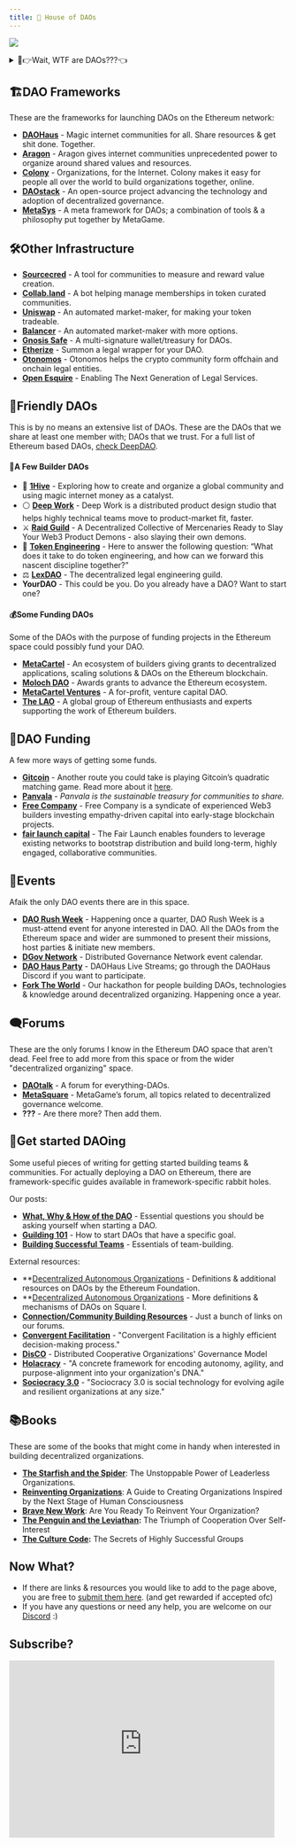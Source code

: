 ```yaml
---
title: 💫 House of DAOs
---
```


![](https://imgur.com/1Kezv9Q.png)

<details>


<summary>🤨👉Wait, WTF are DAOs???👈</summary>
<br />

Short for “Decentralized Autonomous Organizations”, DAOs are a new type of organization, enabled by blockchain technology. Decentralized organizations are nothing new, what makes DAOs different from “just” decentralized organizations is that they are constituted on the blockchain and their governance is, at least in theory, controlled by smart contracts.

This allows people to start organizations with complete strangers from around the world and not worry whether one of them will run away with the money, where will the organization be formed and how will they govern the treasury. The ownership of a DAO is usually tokenized and distributed among members, with its issuance not centrally controlled by anyone.

There are multiple types of “decentralizations”. Some will say “A DAO” only implies architectural decentralization; the technology itself. While one may _have_ “a DAO” whose governance is centralized in a single or a few big shareholders, we do not consider those true DAOs.

If you ask most of us, a DAO should be both architecturally AND politically decentralized to truly be considered a DAO. For a DAO to be considered politically decentralized, it’s voting power should be _sufficiently_ decentralized among its members. How much is sufficient? Well who the hell knows, we’ll figure it out.

If you ask me, DAOs are here to enable us to build a world of cooperatively ran organizations and collectively owned platforms & infrastructure.

### To recap:

- There is no centralized control in the DAO. There is no “CEO” and no single individual may dictate direction.
- There isn’t a hierarchy in any traditional sense, no “managerial” & “executive” layers.
- Members allocate resources and make decisions about the direction and initiatives through voting on proposals or practicing other decentralized decision-making methods, eg. [Holacracy’s Integrative Decision Making Process](https://medium.com/org-hacking/holacracys-integrative-decision-making-process-f750d4b82abc)
- There is complete transparency in every transaction.

</details>


## 🏗️DAO Frameworks

These are the frameworks for launching DAOs on the Ethereum network:

- **[DAOHaus](https://daohaus.club/)** - Magic internet communities for all. Share resources & get shit done. Together.
- **[Aragon](https://aragon.org/)** - Aragon gives internet communities unprecedented power to organize around shared values and resources.
- **[Colony](https://colony.io/)** - Organizations, for the Internet. Colony makes it easy for people all over the world to build organizations together, online.
- **[DAOstack](https://daostack.io/)** - An open-source project advancing the technology and adoption of decentralized governance.
- **[MetaSys](https://wiki.metagame.wtf/docs/Guilding/metasys)** - A meta framework for DAOs; a combination of tools & a philosophy put together by MetaGame.

## 🛠️Other Infrastructure
- **[Sourcecred](https://sourcecred.io/)** - A tool for communities to measure and reward value creation.
- **[Collab.land](https://collab.land/)** - A bot helping manage memberships in token curated communities.
- **[Uniswap](https://uniswap.org/)** - An automated market-maker, for making your token tradeable.
- **[Balancer](https://balancer.exchange/)** - An automated market-maker with more options.
- **[Gnosis Safe](https://gnosis-safe.io/)** - A multi-signature wallet/treasury for DAOs.
- **[Etherize](https://etherize.io/)** - Summon a legal wrapper for your DAO.
- **[Otonomos](https://otonomos.com/)** - Otonomos helps the crypto community form offchain and onchain legal entities.
- **[Open Esquire](https://openesq.tech/)** - Enabling The Next Generation of Legal Services.

## 🥰Friendly DAOs

This is by no means an extensive list of DAOs. These are the DAOs that we share at least one member with; DAOs that we trust.
For a full list of Ethereum based DAOs, [check DeepDAO](http://deepdao.io).

#### 💪A Few Builder DAOs

- 🐝 **[1Hive](https://1hive.org/)** - Exploring how to create and organize a global community and using magic internet money as a catalyst.
- ⚪ **[Deep Work](https://deepwork.studio/)** - Deep Work is a distributed product design studio that helps highly technical teams move to product-market fit, faster.
- ⚔️ **[Raid Guild](https://raidguild.org/)** - A Decentralized Collective of Mercenaries Ready to Slay Your Web3 Product Demons - also slaying their own demons.
- 💫 **[Token Engineering](https://tokenengineeringcommunity.github.io/website/)** - Here to answer the following question: “What does it take to do token engineering, and how can we forward this nascent discipline together?”
- ⚖️ **[LexDAO](https://lexdao.org/)** - The decentralized legal engineering guild.
- **YourDAO** - This could be you. Do you already have a DAO? Want to start one?

#### 💰Some Funding DAOs

Some of the DAOs with the purpose of funding projects in the Ethereum space could possibly fund your DAO.

- **[MetaCartel](https://www.metacartel.org/)** - An ecosystem of builders giving grants to decentralized applications, scaling solutions & DAOs on the Ethereum blockchain.
- **[Moloch DAO](https://www.molochdao.com/)** - Awards grants to advance the Ethereum ecosystem.
- **[MetaCartel Ventures](https://metacartel.xyz/)** - A for-profit, venture capital DAO.
- **[The LAO](https://www.thelao.io/)** - A global group of Ethereum enthusiasts and experts supporting the work of Ethereum builders.

## 💸DAO Funding

A few more ways of getting some funds.

- **[Gitcoin](https://gitcoin.co/grants/)** - Another route you could take is playing Gitcoin’s quadratic matching game. Read more about it [here](https://ethgasstation.info/blog/quadratic-funding-in-a-nutshell/).
- **[Panvala](https://twitter.com/PanvalaHQ)** - _Panvala is the sustainable treasury for communities to share._
- **[Free Company](https://freecompany.capital/)** - Free Company is a syndicate of experienced Web3 builders investing empathy-driven capital into early-stage blockchain projects.
- **[fair launch capital](https://www.fairlaunch.capital/)** - The Fair Launch enables founders to leverage existing networks to bootstrap distribution and build long-term, highly engaged, collaborative communities.

## 📅Events

Afaik the only DAO events there are in this space.

- **[DAO Rush Week](https://twitter.com/daorushweek)** - Happening once a quarter, DAO Rush Week is a must-attend event for anyone interested in DAO. All the DAOs from the Ethereum space and wider are summoned to present their missions, host parties & initiate new members.
- **[DGov Network](https://wiki.dgov.foundation/collaboration-1/dgov-industry-landscape#events)** - Distributed Governance Network event calendar.
- **[DAO Haus Party](https://forum.daohaus.club/t/daohaus-live-streams-publications/158)** - DAOHaus Live Streams; go through the DAOHaus Discord if you want to participate.
- **[Fork The World](https://forktheworld.wtf/)** - Our hackathon for people building DAOs, technologies & knowledge around decentralized organizing. Happening once a year.

## 🗨️Forums

These are the only forums I know in the Ethereum DAO space that aren't dead. Feel free to add more from this space or from the wider "decentralized organizing" space.

- [**DAOtalk**](https://daotalk.org) - A forum for everything-DAOs.
- [**MetaSquare**](https://forum.metagame.wtf/) - MetaGame’s forum, all topics related to decentralized governance welcome.
- **???** - Are there more? Then add them.

## 🏃Get started DAOing

Some useful pieces of writing for getting started building teams & communities.
For actually deploying a DAO on Ethereum, there are framework-specific guides available in framework-specific rabbit holes.

Our posts:
- **[What, Why & How of the DAO](https://wiki.metagame.wtf/docs/Guilding/what-why-how-of-your-dao)** - Essential questions you should be asking yourself when starting a DAO.
- **[Guilding 101](https://wiki.metagame.wtf/docs/Guilding/guilding-101)** - How to start DAOs that have a specific goal.
- **[Building Successful Teams](https://wiki.metagame.wtf/docs/Guilding/building-successful-teams)** - Essentials of team-building.

External resources:
- **[Decentralized Autonomous Organizations](https://ethereum.org/en/dao/) - Definitions & additional resources on DAOs by the Ethereum Foundation.
- **[Decentralized Autonomous Organizations](https://square1-hello.gitbook.io/square-1/token-economics/decentralized-organizations) - More definitions & mechanisms of DAOs on Square I.
- **[Connection/Community Building Resources](https://forum.metagame.wtf/t/connection-community-building-resources-practices/256)** - Just a bunch of links on our forums.
- **[Convergent Facilitation](http://nvctraining.com/media/_2018/MK/convergent-facilitation/index.html)** - "Convergent Facilitation is a highly efficient decision-making process."
- **[DisCO](https://disco.coop/governance-model/)** - Distributed Cooperative Organizations' Governance Model
- **[Holacracy](https://www.holacracy.org/)** - "A concrete framework for encoding autonomy, agility, and purpose-alignment into your organization's DNA."
- **[Sociocracy 3.0](http://patterns.sociocracy30.org/introduction.html)** - "Sociocracy 3.0 is social technology for evolving agile and resilient organizations at any size."

## 📚Books

These are some of the books that might come in handy when interested in building decentralized organizations.

- **[The Starfish and the Spider](https://www.goodreads.com/book/show/21314.The_Starfish_and_the_Spider)**: The Unstoppable Power of Leaderless Organizations.
- **[Reinventing Organizations](https://www.goodreads.com/book/show/20787425-reinventing-organizations?from_search=true&from_srp=true&qid=9kHh66iPPT&rank=1)**: A Guide to Creating Organizations Inspired by the Next Stage of Human Consciousness
- **[Brave New Work](https://www.goodreads.com/book/show/40338432-brave-new-work?from_search=true&from_srp=true&qid=9kHh66iPPT&rank=2)**: Are You Ready To Reinvent Your Organization?
- **[The Penguin and the Leviathan](https://www.goodreads.com/book/show/7286895-the-penguin-and-the-leviathan):** The Triumph of Cooperation Over Self-Interest
- **[The Culture Code](https://www.goodreads.com/book/show/33517721-the-culture-code):** The Secrets of Highly Successful Groups

## Now What?

- If there are links & resources you would like to add to the page above, you are free to [submit them here](https://github.com/MetaFam/metagame-wiki/blob/master/docs/great-houses/house-of-daos.mdx). (and get rewarded if accepted ofc)
- If you have any questions or need any help, you are welcome on our [Discord](https://discord.gg/6JFXC9T) :)

## Subscribe?

<iframe
  width='480'
  height='320'
  src='https://metagame.substack.com/embed'
  frameborder='0'
  scrolling='no'
  style={{ background: 'white' }}
></iframe>
